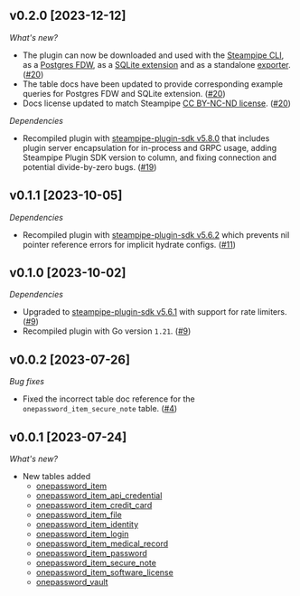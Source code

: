 ## v0.2.0 [2023-12-12]

_What's new?_

- The plugin can now be downloaded and used with the [Steampipe CLI](https://steampipe.io/docs), as a [Postgres FDW](https://steampipe.io/docs/steampipe_postgres/overview), as a [SQLite extension](https://steampipe.io/docs//steampipe_sqlite/overview) and as a standalone [exporter](https://steampipe.io/docs/steampipe_export/overview). ([#20](https://github.com/turbot/steampipe-plugin-onepassword/pull/20))
- The table docs have been updated to provide corresponding example queries for Postgres FDW and SQLite extension. ([#20](https://github.com/turbot/steampipe-plugin-onepassword/pull/20))
- Docs license updated to match Steampipe [CC BY-NC-ND license](https://github.com/turbot/steampipe-plugin-onepassword/blob/main/docs/LICENSE). ([#20](https://github.com/turbot/steampipe-plugin-onepassword/pull/20))

_Dependencies_

- Recompiled plugin with [steampipe-plugin-sdk v5.8.0](https://github.com/turbot/steampipe-plugin-sdk/blob/main/CHANGELOG.md#v580-2023-12-11) that includes plugin server encapsulation for in-process and GRPC usage, adding Steampipe Plugin SDK version to  column, and fixing connection and potential divide-by-zero bugs. ([#19](https://github.com/turbot/steampipe-plugin-onepassword/pull/19))

## v0.1.1 [2023-10-05]

_Dependencies_

- Recompiled plugin with [steampipe-plugin-sdk v5.6.2](https://github.com/turbot/steampipe-plugin-sdk/blob/main/CHANGELOG.md#v562-2023-10-03) which prevents nil pointer reference errors for implicit hydrate configs. ([#11](https://github.com/turbot/steampipe-plugin-onepassword/pull/11))

## v0.1.0 [2023-10-02]

_Dependencies_

- Upgraded to [steampipe-plugin-sdk v5.6.1](https://github.com/turbot/steampipe-plugin-sdk/blob/main/CHANGELOG.md#v561-2023-09-29) with support for rate limiters. ([#9](https://github.com/turbot/steampipe-plugin-onepassword/pull/9))
- Recompiled plugin with Go version `1.21`. ([#9](https://github.com/turbot/steampipe-plugin-onepassword/pull/9))

## v0.0.2 [2023-07-26]

_Bug fixes_

- Fixed the incorrect table doc reference for the `onepassword_item_secure_note` table. ([#4](https://github.com/turbot/steampipe-plugin-/pull/4))

## v0.0.1 [2023-07-24]

_What's new?_

- New tables added
  - [onepassword_item](https://hub.steampipe.io/plugins/turbot/onepassword/tables/onepassword_item)
  - [onepassword_item_api_credential](https://hub.steampipe.io/plugins/turbot/onepassword/tables/onepassword_item_api_credential)
  - [onepassword_item_credit_card](https://hub.steampipe.io/plugins/turbot/onepassword/tables/onepassword_item_credit_card)
  - [onepassword_item_file](https://hub.steampipe.io/plugins/turbot/onepassword/tables/onepassword_item_file)
  - [onepassword_item_identity](https://hub.steampipe.io/plugins/turbot/onepassword/tables/onepassword_item_identity)
  - [onepassword_item_login](https://hub.steampipe.io/plugins/turbot/onepassword/tables/onepassword_item_login)
  - [onepassword_item_medical_record](https://hub.steampipe.io/plugins/turbot/onepassword/tables/onepassword_item_medical_record)
  - [onepassword_item_password](https://hub.steampipe.io/plugins/turbot/onepassword/tables/onepassword_item_password)
  - [onepassword_item_secure_note](https://hub.steampipe.io/plugins/turbot/onepassword/tables/onepassword_item_secure_note)
  - [onepassword_item_software_license](https://hub.steampipe.io/plugins/turbot/onepassword/tables/onepassword_item_software_license)
  - [onepassword_vault](https://hub.steampipe.io/plugins/turbot/onepassword/tables/onepassword_vault)
